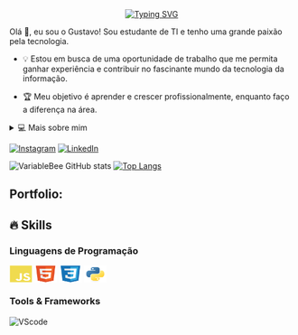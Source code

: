 <div align="center">
  <a href="https://git.io/typing-svg">
    <img src="https://readme-typing-svg.demolab.com?font=Fira+Code&weight=500&size=22&pause=1000&color=FF00F6&center=true&vCenter=true&random=false&width=524&lines=%E2%8A%B9+Welcome+to+my+profile!+%CB%99%E1%B5%95%CB%99+%E2%8A%B9+" alt="Typing SVG">
  </a>
</div>


<!-- Presentation -->
 <p>
  Olá 👋, eu sou o Gustavo! Sou estudante de TI e tenho uma grande paixão pela tecnologia.<br>
  
  - 💡 Estou em busca de uma oportunidade de trabalho que me permita ganhar experiência e contribuir no fascinante mundo da tecnologia da informação.<br>
  
  - 🏆 Meu objetivo é aprender e crescer profissionalmente, enquanto faço a diferença na área.
</p>


<!-- Dropdown -->
<details>
  <summary>💻 Mais sobre mim</summary>

  - 🗣️ Tenho 17 anos, atualmente vivendo no Brasil. Sei algumas linguagens de programação, como Python e JavaScript, e estou me aperfeiçoando no inglês, que já tenho um conhecimento básico.<br>

  - 🚀 Gosto de fazer projetos para contribuir com o meu conhecimento em TI, além de assistir a filmes e jogar! Acredito que nossos interesses pessoais contribuem para uma percepção mais refinada das coisas e para a resolução de problemas. \o/
</details>


<!-- Links -->
[![Instagram](https://img.shields.io/badge/Instagram-E4405F?style=for-the-badge&logo=instagram&logoColor=white)](https://www.instagram.com/o.guhxs/)
[![LinkedIn](https://img.shields.io/badge/LinkedIn-0077B5?style=for-the-badge&logo=linkedin&logoColor=white)]()
<!-- GithubStats -->
![VariableBee GitHub stats](https://github-readme-stats.vercel.app/api?username=guhxs1010&show_icons=true&theme=dark)
[![Top Langs](https://github-readme-stats.vercel.app/api/top-langs/?username=guhxs1010&show_icons=true&theme=dark)]()

<!-- Portfolio -->
## Portfolio:


## 🔥 Skills
<!-- Skills: Programming Languages -->
  <div style="flex-basis: 48%;">
    <h3>Linguagens de Programação</h3>
    <img align="center" alt="Js" height="30" width="40" src="https://raw.githubusercontent.com/devicons/devicon/master/icons/javascript/javascript-plain.svg">
    <img align="center" alt="HTML" height="30" width="40" src="https://raw.githubusercontent.com/devicons/devicon/master/icons/html5/html5-original.svg">
    <img align="center" alt="CSS" height="30" width="40" src="https://raw.githubusercontent.com/devicons/devicon/master/icons/css3/css3-original.svg">
    <img align="center" alt="Python" height="30" width="40" src="https://raw.githubusercontent.com/devicons/devicon/master/icons/python/python-original.svg">
  </div>
  
  <!-- Skills: Tools & Frameworks -->
  <div style="flex-basis: 48%;">
    <h3>Tools & Frameworks</h3>
    <img align="center" alt="VScode" height="30" width="40" src="https://cdn.jsdelivr.net/gh/devicons/devicon/icons/vscode/vscode-original.svg">
  </div>
  
